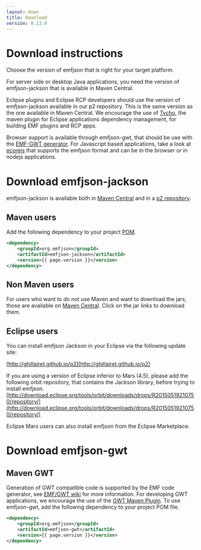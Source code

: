 ```yaml
---
layout: down
title: Download
version: 0.13.0
---
```


# Download instructions

Choose the version of emfjson that is right for your target platform.

For server side or desktop Java applications, you need the version of emfjson-jackson that is available in Maven 
Central.

Eclipse plugins and Eclipse RCP developers should use the version of emfjson-jackson available in our p2 repository. This is 
the same version as the one available in Maven Central. We encourage the use of [Tycho](https://www.eclipse.org/tycho/), 
the maven plugin for Eclipse applications dependency management, for building EMF plugins and RCP apps.

Browser support is available through emfjson-gwt, that should be use with the [EMF-GWT generator](https://wiki.eclipse.org/EMF/GWT).
For Javascript based applications, take a look at [ecorejs](http://ghillairet.github.io/ecore.js/) that supports the emfjson format and 
can be in the browser or in nodejs applications.

# Download emfjson-jackson

emfjson-jackson is available both in [Maven Central](http://search.maven.org/#search|ga|1|a%3A%22emfjson-jackson%22) and
in a [p2 repository](http://ghillairet.github.io/p2).

## Maven users

Add the following dependency to your project [POM](http://maven.apache.org/pom.html).

```xml
<dependency>
    <groupId>org.emfjson</groupId>
    <artifactId>emfjson-jackson</artifactId>
    <version>{{ page.version }}</version>
</dependency>
```

## Non Maven users

For users who want to do not use Maven and want to download the jars, those are available on
[Maven Central](http://search.maven.org/#search|ga|1|%20a%3A%22emfjson-core%22%20OR%20a%3A%22emfjson-jackson%22). Click on
the jar links to download them.

## Eclipse users

You can install emfjson Jackson in your Eclipse via the following update site:

[http://ghillairet.github.io/p2](http://ghillairet.github.io/p2)

If you are using a version of Eclipse inferior to Mars (4.5), please add the following orbit repository, that contains the Jackson library, 
before trying to install emfjson. [http://download.eclipse.org/tools/orbit/downloads/drops/R20150519210750/repository/](http://download.eclipse.org/tools/orbit/downloads/drops/R20150519210750/repository/)

Eclipse Mars users can also install emfjson from the Eclipse Marketplace.

# Download emfjson-gwt

## Maven GWT

Generation of GWT compatible code is supported by the EMF code generator, see [EMF/GWT wiki](https://wiki.eclipse.org/EMF/GWT) for more information. For developing GWT 
applications, we encourage the use of the [GWT Maven Plugin](https://gwt-maven-plugin.github.io/gwt-maven-plugin/). To use emfjson-gwt, 
add the following dependency to your project POM file.

```xml
<dependency>
    <groupId>org.emfjson</groupId>
    <artifactId>emfjson-gwt</artifactId>
    <version>{{ page.version }}</version>
</dependency>
```
